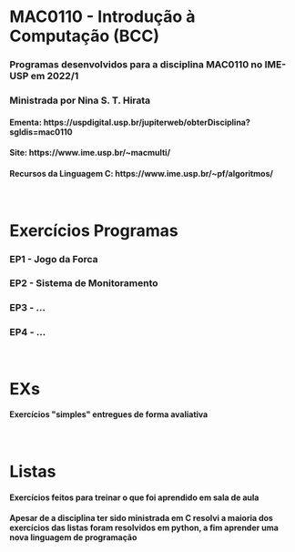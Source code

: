 <h1>MAC0110 - Introdução à Computação (BCC)</h1>

<h3>Programas desenvolvidos para a disciplina MAC0110 no IME-USP em 2022/1</h3>
<h3>Ministrada por Nina S. T. Hirata</h3>
<h4>Ementa: https://uspdigital.usp.br/jupiterweb/obterDisciplina?sgldis=mac0110</h4>
<h4>Site: https://www.ime.usp.br/~macmulti/</h4>
<h4>Recursos da Linguagem C: https://www.ime.usp.br/~pf/algoritmos/</h4>

<br>

<h1>Exercícios Programas</h1>
<h3>EP1 - Jogo da Forca</h3>
<h3>EP2 - Sistema de Monitoramento</h3>
<h3>EP3 - ...</h3>
<h3>EP4 - ...</h3>

<br>

<h1>EXs</h1>
<h4>Exercícios "simples" entregues de forma avaliativa</h4>

<br>

<h1>Listas</h1>
<h4>Exercícios feitos para treinar o que foi aprendido em sala de aula</h4>
<h4>Apesar de a disciplina ter sido ministrada em C resolvi a maioria dos exercícios das listas foram resolvidos em python, a fim aprender uma nova linguagem de programação</h4>

